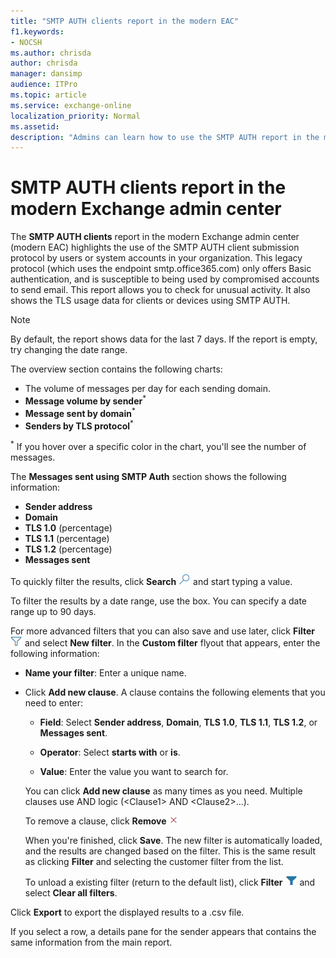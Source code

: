 ```yaml
---
title: "SMTP AUTH clients report in the modern EAC"
f1.keywords:
- NOCSH
ms.author: chrisda
author: chrisda
manager: dansimp
audience: ITPro
ms.topic: article
ms.service: exchange-online
localization_priority: Normal
ms.assetid:
description: "Admins can learn how to use the SMTP AUTH report in the modern Exchange admin center to monitor email senders in your organization that use authenticated SMTP (SMTP AUTH) to send email messages."
---
```


# SMTP AUTH clients report in the modern Exchange admin center

The **SMTP AUTH clients** report in the modern Exchange admin center (modern EAC) highlights the use of the SMTP AUTH client submission protocol by users or system accounts in your organization. This legacy protocol (which uses the endpoint smtp.office365.com) only offers Basic authentication, and is susceptible to being used by compromised accounts to send email. This report allows you to check for unusual activity. It also shows the TLS usage data for clients or devices using SMTP AUTH.

> [!NOTE]
> By default, the report shows data for the last 7 days. If the report is empty, try changing the date range.

The overview section contains the following charts:

- The volume of messages per day for each sending domain.
- **Message volume by sender**<sup>\*</sup>
- **Message sent by domain**<sup>\*</sup>
- **Senders by TLS protocol**<sup>\*</sup>

<sup>\*</sup> If you hover over a specific color in the chart, you'll see the number of messages.

The **Messages sent using SMTP Auth** section shows the following information:

- **Sender address**
- **Domain**
- **TLS 1.0** (percentage)
- **TLS 1.1** (percentage)
- **TLS 1.2** (percentage)
- **Messages sent**

To quickly filter the results, click **Search** ![Search icon](../../media/modern-eac-search-icon.png) and start typing a value.

To filter the results by a date range, use the box. You can specify a date range up to 90 days.

For more advanced filters that you can also save and use later, click **Filter** ![Filter icon](../../media/modern-eac-filter-icon.png) and select **New filter**. In the **Custom filter** flyout that appears, enter the following information:

- **Name your filter**: Enter a unique name.

- Click **Add new clause**. A clause contains the following elements that you need to enter:

  - **Field**: Select **Sender address**, **Domain**, **TLS 1.0**, **TLS 1.1**, **TLS 1.2**, or **Messages sent**.

  - **Operator**: Select **starts with** or **is**.

  - **Value**: Enter the value you want to search for.

  You can click **Add new clause** as many times as you need. Multiple clauses use AND logic (\<Clause1\> AND \<Clause2\>...).

  To remove a clause, click **Remove** ![Remove icon](../../media/modern-eac-remove-icon.png)

  When you're finished, click **Save**. The new filter is automatically loaded, and the results are changed based on the filter. This is the same result as clicking **Filter** and selecting the customer filter from the list.

  To unload a existing filter (return to the default list), click **Filter** ![Active filter icon](../../media/modern-eac-filter-active-icon.png) and select **Clear all filters**.

Click **Export** to export the displayed results to a .csv file.

If you select a row, a details pane for the sender appears that contains the same information from the main report.
